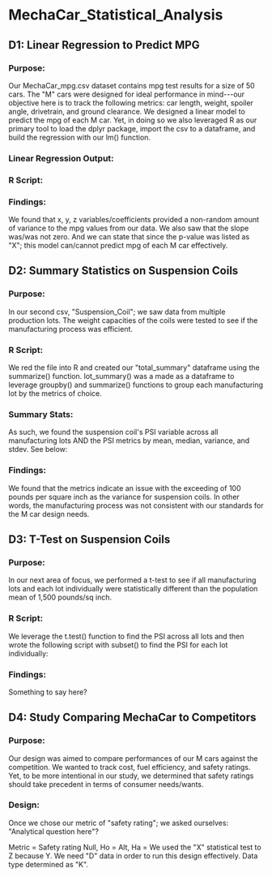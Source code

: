 # MechaCar_Statistical_Analysis

## D1: Linear Regression to Predict MPG
### Purpose: 
Our MechaCar_mpg.csv dataset contains mpg test results for a size of 50 cars.
The "M" cars were designed for ideal performance in mind---our objective here is to track the following metrics: car length, weight, spoiler angle, drivetrain, and ground clearance. 
We designed a linear model to predict the mpg of each M car. 
Yet, in doing so we also leveraged R as our primary tool to load the dplyr package, import the csv to a dataframe, and build the regression with our lm() function.
### Linear Regression Output: 

### R Script: 
### Findings: 
We found that x, y, z variables/coefficients provided a non-random amount of variance to the mpg values from our data. 
We also saw that the slope was/was not zero. And we can state that since the p-value was listed as "X"; this model can/cannot predict mpg of each M car effectively. 

## D2: Summary Statistics on Suspension Coils
### Purpose:
In our second csv, "Suspension_Coil"; we saw data from multiple production lots. The weight capacities of the coils were tested to see if the manufacturing process was efficient. 

### R Script: 
We red the file into R and created our "total_summary" dataframe using the summarize() function. 
lot_summary() was a made as a dataframe to leverage groupby() and summarize() functions to group each manufacturing lot by the metrics of choice. 

### Summary Stats: 
As such, we found the suspension coil's PSI variable across all manufacturing lots AND the PSI metrics by mean, median, variance, and stdev. See below:

### Findings: 
We found that the metrics indicate an issue with the exceeding of 100 pounds per square inch as the variance for suspension coils. In other words, the manufacturing process was not consistent with our standards for the M car design needs. 

## D3: T-Test on Suspension Coils
### Purpose:
In our next area of focus, we performed a t-test to see if all manufacturing lots and each lot individually were statistically different than the population mean of 1,500 pounds/sq inch. 

### R Script: 
We leverage the t.test() function to find the PSI across all lots and then wrote the following script with subset() to find the PSI for each lot individually: 

### Findings: 
Something to say here?

## D4: Study Comparing MechaCar to Competitors
### Purpose: 
Our design was aimed to compare performances of our M cars against the competition. We wanted to track cost, fuel efficiency, and safety ratings. 
Yet, to be more intentional in our study, we determined that safety ratings should take precedent in terms of consumer needs/wants. 
### Design: 
Once we chose our metric of "safety rating"; we asked ourselves: 
"Analytical question here"?

Metric = Safety rating
Null, Ho = 
Alt, Ha = 
We used the "X" statistical test to Z because Y. 
We need "D" data in order to run this design effectively. Data type determined as "K". 
